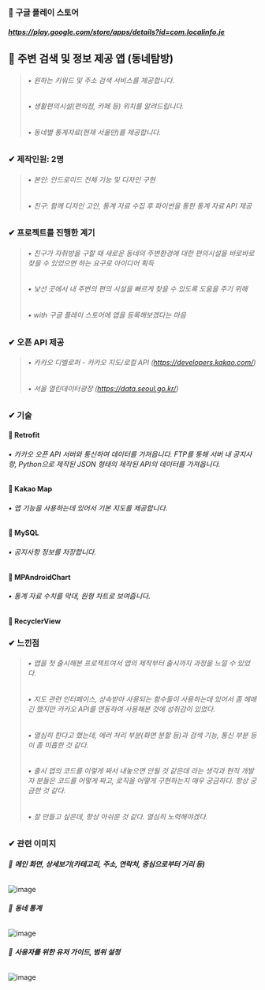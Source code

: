### 🛒 **구글 플레이 스토어**
##### https://play.google.com/store/apps/details?id=com.localinfo.je

## 🎈 **주변 검색 및 정보 제공 앱 (동네탐방)**

> ######   • 원하는 키워드 및 주소 검색 서비스를 제공합니다.
> ######   • 생활편의시설(편의점, 카페 등) 위치를 알려드립니다.
> ######   • 동네별 통계자료(현재 서울만)를 제공합니다.


### **✔ 제작인원: 2명**
> ######   • 본인: 안드로이드 전체 기능 및 디자인 구현
> ######   • 친구: 함께 디자인 고안, 통계 자료 수집 후 파이썬을 통한 통계 자료 API 제공


### ✔ **프로젝트를 진행한 계기**

> ######   • 친구가 자취방을 구할 때 새로운 동네의 주변환경에 대한 편의시설을 바로바로 찾을 수 있었으면 하는 요구로 아이디어 획득
> ######   • 낯선 곳에서 내 주변의 편의 시설을 빠르게 찾을 수 있도록 도움을 주기 위해
> ######   • with 구글 플레이 스토어에 앱을 등록해보겠다는 마음


### ✔ **오픈 API 제공**

> ######   • 카카오 디벨로퍼 - 카카오 지도/로컬 API (https://developers.kakao.com/)
> ######   • 서울 열린데이터광장 (https://data.seoul.go.kr/)


### ✔ **기술**

#### 📌 Retrofit
###### • 카카오 오픈 API 서버와 통신하여 데이터를 가져옵니다. FTP를 통해 서버 내 공지사항, Python으로 제작된 JSON 형태의 제작된 API의 데이터를 가져옵니다.

#### 📌 Kakao Map
###### • 앱 기능을 사용하는데 있어서 기본 지도를 제공합니다.

#### 📌 MySQL
###### • 공지사항 정보를 저장합니다.

#### 📌 MPAndroidChart
###### • 통계 자료 수치를 막대, 원형 차트로 보여줍니다.

#### 📌 RecyclerView


### **✔ 느낀점**
> ###### • 앱을 첫 출시해본 프로젝트여서 앱의 제작부터 출시까지 과정을 느낄 수 있었다.
> ###### • 지도 관련 인터페이스, 상속받아 사용되는 함수들이 사용하는데 있어서 좀 헤매긴 했지만 카카오 API를 연동하여 사용해본 것에 성취감이 있었다.
> ###### • 열심히 한다고 했는데, 에러 처리 부분(화면 분할 등)과 검색 기능, 통신 부분 등이 좀 미흡한 것 같다.
> ###### • 출시 앱의 코드를 이렇게 짜서 내놓으면 안될 것 같은데 라는 생각과 현직 개발자 분들은 코드를 어떻게 짜고, 로직을 어떻게 구현하는지 매우 궁금하다. 항상 궁금한 것 같다.
> ###### • 잘 만들고 싶은데, 항상 아쉬운 것 같다. 열심히 노력해야겠다.


### ✔ **관련 이미지**

###### 🚩 **메인 화면, 상세보기(카테고리, 주소, 연락처, 중심으로부터 거리 등)**

![image](https://user-images.githubusercontent.com/61875571/109950006-695b9580-7d1f-11eb-806f-e3a1ca0a0991.png)


###### 🚩 **동네 통계**

![image](https://user-images.githubusercontent.com/61875571/109950600-0a4a5080-7d20-11eb-8028-6a6f38ed0ce6.png)


###### 🚩 **사용자를 위한 유저 가이드, 범위 설정**

![image](https://user-images.githubusercontent.com/61875571/109950790-4e3d5580-7d20-11eb-9df8-db4f0399f532.png)

